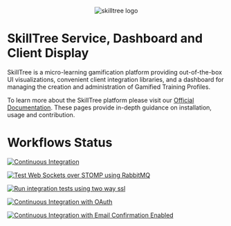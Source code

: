 <p align="center">
  <img alt="skilltree logo" src="skilltree_logo.png" />
</p>

# SkillTree Service, Dashboard and Client Display
SkillTree is a micro-learning gamification platform providing out-of-the-box UI visualizations, convenient client integration libraries, and a dashboard for managing the creation and administration of Gamified Training Profiles.  

To learn more about the SkillTree platform please visit our [Official Documentation](https://code.nsa.gov/skills-docs/). 
These pages provide in-depth guidance on installation, usage and contribution.    


# Workflows Status
[![Continuous Integration](https://github.com/NationalSecurityAgency/skills-service/actions/workflows/build-and-test.yml/badge.svg)](https://github.com/NationalSecurityAgency/skills-service/actions/workflows/build-and-test.yml)

[![Test Web Sockets over STOMP using RabbitMQ](https://github.com/NationalSecurityAgency/skills-service/actions/workflows/build-and-test-rabbitmq.yml/badge.svg)](https://github.com/NationalSecurityAgency/skills-service/actions/workflows/build-and-test-rabbitmq.yml)

[![Run integration tests using two way ssl](https://github.com/NationalSecurityAgency/skills-service/actions/workflows/build-and-test-ssl.yml/badge.svg)](https://github.com/NationalSecurityAgency/skills-service/actions/workflows/build-and-test-ssl.yml)

[![Continuous Integration with OAuth](https://github.com/NationalSecurityAgency/skills-service/actions/workflows/build-and-test-oauth.yml/badge.svg)](https://github.com/NationalSecurityAgency/skills-service/actions/workflows/build-and-test-oauth.yml)

[![Continuous Integration with Email Confirmation Enabled](https://github.com/NationalSecurityAgency/skills-service/actions/workflows/build-and-test-email-confirmation.yml/badge.svg)](https://github.com/NationalSecurityAgency/skills-service/actions/workflows/build-and-test-email-confirmation.yml)
